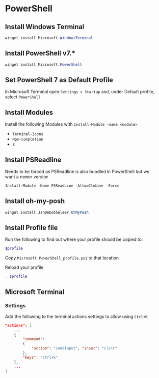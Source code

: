 # PowerShell

## Install Windows Terminal

```powershell
winget install Microsoft.WindowsTerminal
```

## Install **PowerShell v7.***

```powershell
winget install Microsoft.PowerShell
```

## Set PowerShell 7 as Default Profile

In Microsoft Terminal open `Settings > Startup` and, under Default profile, select `PowerShell`

## Install Modules

Install the following Modules with `Install-Module -name <module>`

- `Terminal-Icons`
- `Npm-Completion`
- `Z`

## Install PSReadline

Needs to be forced as PSReadline is also bundled in PowerShell but we want a newer version

```powershell
Install-Module -Name PSReadLine -AllowClobber -Force
```

## Install **oh-my-posh**

```powershell
winget install JanDeDobbeleer.OhMyPosh
```

## Install Profile file

Run the following to find out where your profile should be copied to:

```powershell
$profile
```

Copy `Microsoft.PowerShell_profile.ps1` to that location

Reload your profile

```powershell
. $profile
```

## Microsoft Terminal

### Settings

Add the following to the terminal actions settings to allow using `Ctrl+K` 

```json
"actions": [
    ...
    { 
        "command": 
        { 
            "action": "sendInput", "input": "cls\r" 
        }, 
        "keys": "ctrl+k"
    },
    ...
]
```